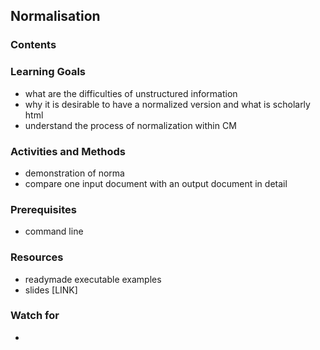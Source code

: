 ## Normalisation

### Contents


### Learning Goals


* what are the difficulties of unstructured information
* why it is desirable to have a normalized version and what is scholarly html
* understand the process of normalization within CM


### Activities and Methods

* demonstration of norma
* compare one input document with an output document in detail


### Prerequisites

* command line

### Resources

* readymade executable examples
* slides [LINK]


### Watch for

* 